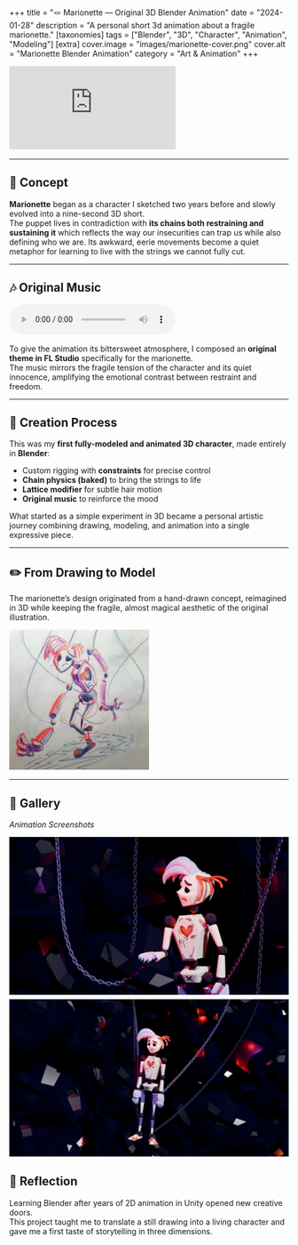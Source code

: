 +++
title = "🪢 Marionette — Original 3D Blender Animation"
date = "2024-01-28"
description = "A personal short 3d animation about a fragile marionette."
[taxonomies]
tags = ["Blender", "3D", "Character", "Animation", "Modeling"]
[extra]
cover.image = "images/marionette-cover.png"
cover.alt = "Marionette Blender Animation"
category = "Art & Animation"
+++

<div class = "video-wrapper">
    <iframe
        src="https://www.youtube.com/embed/vFojjL7MOK8"
        title="Marionette — Blender Animation"
        frameborder="0"
        allow="accelerometer; autoplay; clipboard-write; encrypted-media; gyroscope; picture-in-picture"
        allowfullscreen>
    </iframe>
</div>

---

## 🌌 Concept

**Marionette** began as a character I sketched two years before and slowly evolved into a nine-second 3D short.  
The puppet lives in contradiction with **its chains both restraining and sustaining it** which reflects the way our insecurities can trap us while also defining who we are.
Its awkward, eerie movements become a quiet metaphor for learning to live with the strings we cannot fully cut.

---

## 🎶 Original Music

<audio controls>
  <source src="/audio/marionette.mp3" type="audio/mpeg">
  Your browser does not support the audio element.
</audio>

To give the animation its bittersweet atmosphere, I composed an **original theme in FL Studio** specifically for the marionette.  
The music mirrors the fragile tension of the character and its quiet innocence, amplifying the emotional contrast between restraint and freedom.

---

## 🎨 Creation Process

This was my **first fully-modeled and animated 3D character**, made entirely in **Blender**:
- Custom rigging with **constraints** for precise control  
- **Chain physics (baked)** to bring the strings to life
- **Lattice modifier** for subtle hair motion  
- **Original music** to reinforce the mood  

What started as a simple experiment in 3D became a personal artistic journey combining drawing, modeling, and animation into a single expressive piece.

---

## ✏️ From Drawing to Model

The marionette’s design originated from a hand-drawn concept, reimagined in 3D while keeping the fragile, almost magical aesthetic of the original illustration.

<a href="/images/marionette-drawing.png">
  <img src="/images/marionette-drawing.png" alt="Marionette Drawing" style="width:50%;height:auto;" />
</a>


---

## 📸 Gallery
*Animation Screenshots*
<div style="display:flex; flex-wrap:wrap; gap:5px; justify-content:center;">
  <a href="/images/marionette1.png" style="flex:1 1 300px; min-width:25%;">
    <img src="/images/marionette1.png" alt="Marionette 1" style="width:100%; height:auto;" />
  </a>
  <a href="/images/marionette2.png" style="flex:1 1 300px; min-width:25%;">
    <img src="/images/marionette2.png" alt="Marionette 2" style="width:100%; height:auto;" />
  </a>
</div>




## 🙏 Reflection

Learning Blender after years of 2D animation in Unity opened new creative doors.  
This project taught me to translate a still drawing into a living character and gave me a first taste of storytelling in three dimensions.


